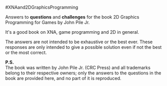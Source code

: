 #XNAand2DGraphicsProgramming

Answers to <b>questions</b> and <b>challenges</b> for the book 2D Graphics Programming for Games by John Pile Jr.

It's a good book on XNA, game programming and 2D in general.

The answers are not intended to be exhaustive or the best ever. These responses are only intended to give a possible solution even if not the best or the most correct.

<b>P.S.</b><br/>
The book was written by John Pile Jr. (CRC Press) and all trademarks belong to their respective owners; only the answers to the questions in the book are provided here, and no part of it is reproduced.
